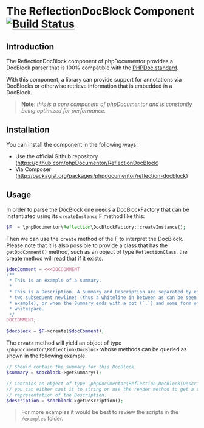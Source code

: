 The ReflectionDocBlock Component [![Build Status](https://secure.travis-ci.org/phpDocumentor/ReflectionDocBlock.png)](https://travis-ci.org/phpDocumentor/ReflectionDocBlock)
================================

Introduction
------------

The ReflectionDocBlock component of phpDocumentor provides a DocBlock parser
that is 100% compatible with the [PHPDoc standard](http://phpdoc.org/docs/latest).

With this component, a library can provide support for annotations via DocBlocks
or otherwise retrieve information that is embedded in a DocBlock.

> **Note**: *this is a core component of phpDocumentor and is constantly being
> optimized for performance.*

Installation
------------

You can install the component in the following ways:

* Use the official Github repository (https://github.com/phpDocumentor/ReflectionDocBlock)
* Via Composer (http://packagist.org/packages/phpdocumentor/reflection-docblock)

Usage
-----

In order to parse the DocBlock one needs a DocBlockFactory that can be
instantiated using its `createInstance` F method like this:

```php
$F  = \phpDocumentor\Reflection\DocBlockFactory::createInstance();
```

Then we can use the `create` method of the F to interpret the DocBlock. 
Please note that it is also possible to provide a class that has the 
`getDocComment()` method, such as an object of type `ReflectionClass`, the
create method will read that if it exists.

```php
$docComment = <<<DOCCOMMENT
/**
 * This is an example of a summary.
 *
 * This is a Description. A Summary and Description are separated by either
 * two subsequent newlines (thus a whiteline in between as can be seen in this
 * example), or when the Summary ends with a dot (`.`) and some form of
 * whitespace.
 */
DOCCOMMENT;

$docblock = $F->create($docComment);
```

The `create` method will yield an object of type `\phpDocumentor\Reflection\DocBlock`
whose methods can be queried as shown in the following example.

```php
// Should contain the summary for this DocBlock
$summary = $docblock->getSummary();

// Contains an object of type \phpDocumentor\Reflection\DocBlock\Description; 
// you can either cast it to string or use the render method to get a string 
// representation of the Description.
$description = $docblock->getDescription();
```

> For more examples it would be best to review the scripts in the `/examples` 
> folder.

